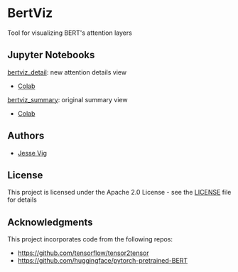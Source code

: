 # BertViz

Tool for visualizing BERT's attention layers

## Jupyter Notebooks

[bertviz_detail](https://github.com/jessevig/bertviz/blob/master/bertviz/bertviz_detail.ipynb): new attention details view

* [Colab](https://colab.research.google.com/drive/1vlOJ1lhdujVjfH857hvYKIdKPTD9Kid8)

[bertviz_summary](https://github.com/jessevig/bertviz/blob/master/bertviz/bertviz_summary.ipynb): original summary view

* [Colab](https://colab.research.google.com/drive/1Nlhh2vwlQdKleNMqpmLDBsAwrv_7NnrB)
## Authors

* [Jesse Vig](https://github.com/jessevig)

## License

This project is licensed under the Apache 2.0 License - see the [LICENSE](LICENSE) file for details

## Acknowledgments

This project incorporates code from the following repos:
* https://github.com/tensorflow/tensor2tensor
* https://github.com/huggingface/pytorch-pretrained-BERT
